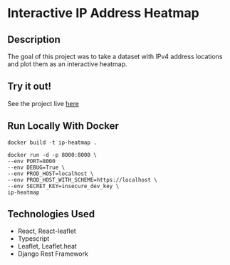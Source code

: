 # Interactive IP Address Heatmap

## Description

The goal of this project was to take a dataset with IPv4 address locations and plot them as an interactive heatmap.

## Try it out!
See the project live [here](https://enigmatic-reaches-93057.herokuapp.com/)

## Run Locally With Docker
```
docker build -t ip-heatmap .

docker run -d -p 8000:8000 \
--env PORT=8000
--env DEBUG=True \
--env PROD_HOST=localhost \
--env PROD_HOST_WITH_SCHEME=https://localhost \
--env SECRET_KEY=insecure_dev_key \
ip-heatmap
```

## Technologies Used
- React, React-leaflet
- Typescript
- Leaflet, Leaflet.heat
- Django Rest Framework
